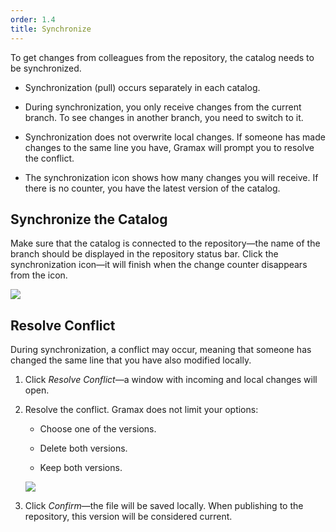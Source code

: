 ```yaml
---
order: 1.4
title: Synchronize
---
```


To get changes from colleagues from the repository, the catalog needs to be synchronized.

- Synchronization (pull) occurs separately in each catalog.

- During synchronization, you only receive changes from the current branch. To see changes in another branch, you need to switch to it.

- Synchronization does not overwrite local changes. If someone has made changes to the same line you have, Gramax will prompt you to resolve the conflict.

- The synchronization icon shows how many changes you will receive. If there is no counter, you have the latest version of the catalog.

## Synchronize the Catalog

Make sure that the catalog is connected to the repository—the name of the branch should be displayed in the repository status bar. Click the synchronization icon—it will finish when the change counter disappears from the icon.

![](./sync.png)

## Resolve Conflict

During synchronization, a conflict may occur, meaning that someone has changed the same line that you have also modified locally.

1. Click *Resolve Conflict*—a window with incoming and local changes will open.

2. Resolve the conflict. Gramax does not limit your options:

   - Choose one of the versions.
   
   - Delete both versions.
   
   - Keep both versions.

   ![](./sync-2.png)

3. Click *Confirm*—the file will be saved locally. When publishing to the repository, this version will be considered current.
